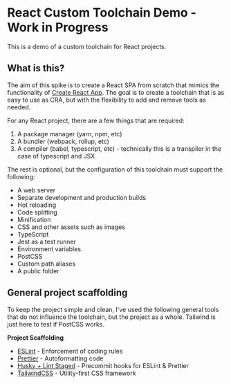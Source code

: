# React Custom Toolchain Demo - Work in Progress

This is a demo of a custom toolchain for React projects.

## What is this?

The aim of this spike is to create a React SPA from scratch that mimics the functionality of [Create React App](https://create-react-app.dev/). The goal is to create a toolchain that is as easy to use as CRA, but with the flexibility to add and remove tools as needed.

For any React project, there are a few things that are required:

1. A package manager (yarn, npm, etc)
2. A bundler (webpack, rollup, etc)
3. A compiler (babel, typescript, etc) - technically this is a transpiler in the case of typescript and JSX

The rest is optional, but the configuration of this toolchain must support the following:

- A web server
- Separate development and production builds
- Hot reloading
- Code splitting
- Minification
- CSS and other assets such as images
- TypeScript
- Jest as a test runner
- Environment variables
- PostCSS
- Custom path aliases
- A public folder

## General project scaffolding

To keep the project simple and clean, I've used the following general tools that do not influence the
toolchain, but the project as a whole. Tailwind is just here to test if PostCSS works.

**Project Scaffolding**

- [ESLint](https://eslint.org/) - Enforcement of coding rules
- [Prettier](https://prettier.io/) - Autoformatting code
- [Husky + Lint Staged](https://prettier.io/docs/en/precommit.html) - Precommit hooks for ESLint & Prettier
- [TailwindCSS](https://tailwindcss.com/) - Utility-first CSS framework
